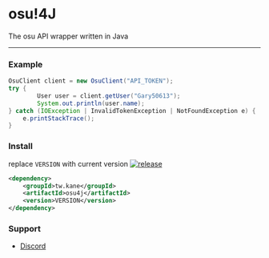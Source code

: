 # osu!4J
The osu API wrapper written in Java

***

### Example

```java
OsuClient client = new OsuClient("API_TOKEN");
try {
        User user = client.getUser("Gary50613");
        System.out.println(user.name);
} catch (IOException | InvalidTokenException | NotFoundException e) {
    e.printStackTrace();
}
```

### Install
replace `VERSION` with current version [![release](https://img.shields.io/github/v/release/Gary50613/osu4j?color=dark_green&include_prereleases)](https://github.com/Gary50613/osu4j/releases/tag/latest)

```xml
<dependency>
    <groupId>tw.kane</groupId>
    <artifactId>osu4j</artifactId>
    <version>VERSION</version>
</dependency>
```

### Support
- [Discord](https://discord.gg/ct2ufag)
